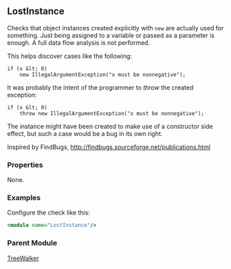 ## LostInstance

Checks that object instances created explicitly with `new` are actually used for something. Just being
assigned to a variable or passed as a parameter is enough. A full data flow analysis is not performed.

This helps discover cases like the following:

    if (x &lt; 0)
        new IllegalArgumentException("x must be nonnegative");

It was probably the intent of the programmer to *throw* the created exception:

    if (x &lt; 0)
        throw new IllegalArgumentException("x must be nonnegative");

The instance might have been created to make use of a constructor side effect, but such a case would be a bug in its own right.

Inspired by FindBugs, http://findbugs.sourceforge.net/publications.html


### Properties

None.


### Examples

Configure the check like this:

```xml
<module name="LostInstance"/>
```
 

### Parent Module

[TreeWalker](http://checkstyle.sourceforge.net/config.html#TreeWalker)

